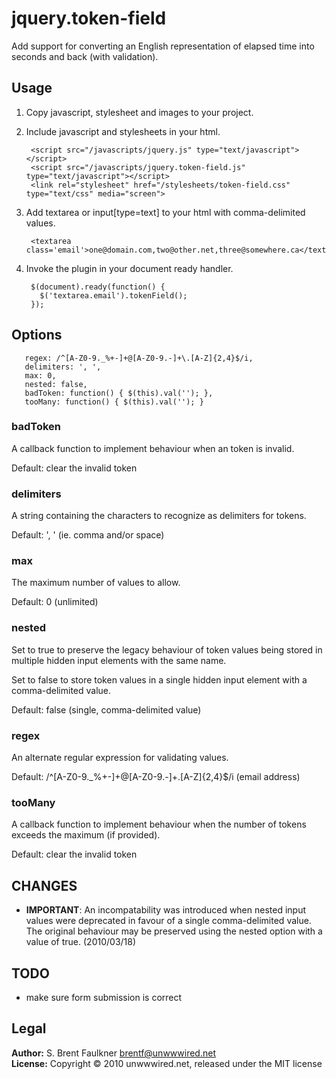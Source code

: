# jquery.token-field

Add support for converting an English representation of elapsed time into seconds and back (with validation).

## Usage

1. Copy javascript, stylesheet and images to your project.

2. Include javascript and stylesheets in your html.

        <script src="/javascripts/jquery.js" type="text/javascript"></script>
        <script src="/javascripts/jquery.token-field.js" type="text/javascript"></script>
        <link rel="stylesheet" href="/stylesheets/token-field.css" type="text/css" media="screen">

3. Add textarea or input[type=text] to your html with comma-delimited values.

        <textarea class='email'>one@domain.com,two@other.net,three@somewhere.ca</textarea>

4. Invoke the plugin in your document ready handler.

        $(document).ready(function() {
          $('textarea.email').tokenField();
        });

## Options

       regex: /^[A-Z0-9._%+-]+@[A-Z0-9.-]+\.[A-Z]{2,4}$/i,
       delimiters: ', ',
       max: 0,
       nested: false,
       badToken: function() { $(this).val(''); },
       tooMany: function() { $(this).val(''); }

### badToken
A callback function to implement behaviour when an token is invalid.

Default: clear the invalid token

### delimiters
A string containing the characters to recognize as delimiters for tokens.

Default: ', ' (ie. comma and/or space)

### max
The maximum number of values to allow.

Default: 0 (unlimited)

### nested
Set to true to preserve the legacy behaviour of token values being stored in multiple hidden
input elements with the same name.

Set to false to store token values in a single hidden input element with a comma-delimited value.

Default: false (single, comma-delimited value)

### regex
An alternate regular expression for validating values.

Default: /^[A-Z0-9._%+-]+@[A-Z0-9.-]+\.[A-Z]{2,4}$/i (email address)

### tooMany
A callback function to implement behaviour when the number of tokens exceeds the maximum (if provided).

Default: clear the invalid token

## CHANGES

* __IMPORTANT__: An incompatability was introduced when nested input values were deprecated
  in favour of a single comma-delimited value. The original behaviour may be preserved using
  the nested option with a value of true. (2010/03/18)

## TODO

* make sure form submission is correct

## Legal

**Author:** S. Brent Faulkner <brentf@unwwwired.net>  
**License:** Copyright &copy; 2010 unwwwired.net, released under the MIT license